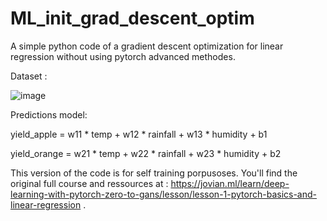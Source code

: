 # ML_init_grad_descent_optim
A simple python code of a gradient descent optimization for linear regression without using pytorch advanced methodes.

Dataset :

![image](https://github.com/eclipse-dt/ML_init_grad_descent_optim/assets/139947052/0ea8842d-3aeb-41a8-b9a2-03184d2e9b3d)


Predictions model:

yield_apple  = w11 * temp + w12 * rainfall + w13 * humidity + b1

yield_orange = w21 * temp + w22 * rainfall + w23 * humidity + b2

This version of the code is for self training porpusoses. You'll find the original full course and ressources at : https://jovian.ml/learn/deep-learning-with-pytorch-zero-to-gans/lesson/lesson-1-pytorch-basics-and-linear-regression .
